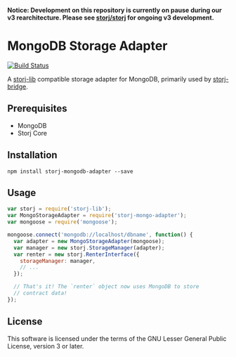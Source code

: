 **Notice: Development on this repository is currently on pause during our v3 rearchitecture. Please see [storj/storj](https://github.com/storj/storj) for ongoing v3 development.**

MongoDB Storage Adapter
=======================

[![Build Status](https://img.shields.io/travis/Storj/mongodb-adapter.svg?style=flat-square)](https://travis-ci.org/Storj/mongodb-adapter)

A [storj-lib](https://github.com/storj/core) compatible storage adapter for 
MongoDB, primarily used by [storj-bridge](https://github.com/storj/bridge).

Prerequisites
-------------

* MongoDB
* Storj Core

Installation
------------

```
npm install storj-mongodb-adapter --save
```

Usage
-----

```js
var storj = require('storj-lib');
var MongoStorageAdapter = require('storj-mongo-adapter');
var mongoose = require('mongoose');

mongoose.connect('mongodb://localhost/dbname', function() {
  var adapter = new MongoStorageAdapter(mongoose);
  var manager = new storj.StorageManager(adapter);
  var renter = new storj.RenterInterface({
    storageManager: manager,
    // ...
  });

  // That's it! The `renter` object now uses MongoDB to store
  // contract data!
});
```

License
-------

This software is licensed under the terms of the GNU Lesser General Public 
License, version 3 or later.
